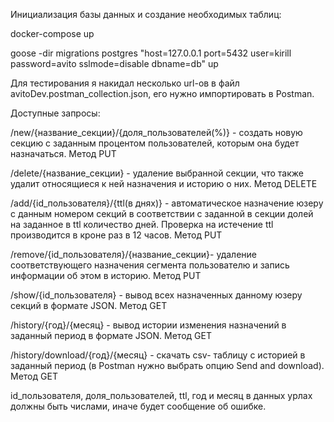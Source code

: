 Инициализация базы данных и создание необходимых таблиц:

docker-compose up  

goose -dir migrations postgres "host=127.0.0.1 port=5432  user=kirill password=avito sslmode=disable dbname=db" up

Для тестирования я накидал несколько url-ов в файл avitoDev.postman_collection.json, его нужно импортировать в Postman.


Доступные запросы:

/new/{название_секции}/{доля_пользователей(%)} - создать новую секцию с заданным процентом пользователей, которым она будет назначаться. Метод PUT

/delete/{название_секции} - удаление выбранной секции, что также удалит относящиеся к ней назначения и историю о них. Метод DELETE

/add/{id_пользователя}/{ttl(в днях)} - автоматическое назначение юзеру с данным номером секций в соответствии с заданной в секции долей на заданное в ttl количество дней. Проверка на истечение ttl производится в кроне раз в 12 часов. Метод PUT

/remove/{id_пользователя}/{название_секции}- удаление соответствующего назначения сегмента пользователю и запись информации об этом в историю. Метод PUT

/show/{id_пользователя} - вывод всех назначенных данному юзеру секций в формате JSON. Метод GET

/history/{год}/{месяц} - вывод истории изменения назначений в заданный период в формате JSON. Метод GET

/history/download/{год}/{месяц} - скачать csv- таблицу с историей в заданный период (в Postman нужно выбрать опцию Send and download). Метод GET

id_пользователя, доля_пользователей, ttl, год и месяц в данных урлах должны быть числами, иначе будет сообщение об ошибке.
